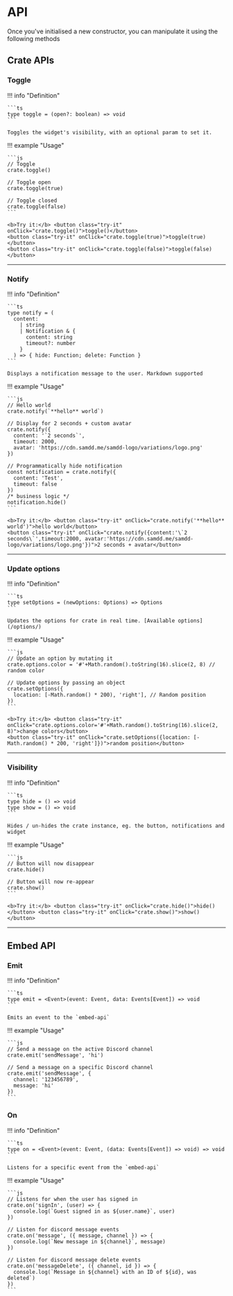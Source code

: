 # API

Once you've initialised a new constructor, you can manipulate it using the following methods

## Crate APIs

### Toggle

!!! info "Definition"

    ```ts
    type toggle = (open?: boolean) => void
    ```

    Toggles the widget's visibility, with an optional param to set it.

!!! example "Usage"

    ```js
    // Toggle
    crate.toggle()

    // Toggle open
    crate.toggle(true)

    // Toggle closed
    crate.toggle(false)
    ```

    <b>Try it:</b> <button class="try-it" onClick="crate.toggle()">toggle()</button>
    <button class="try-it" onClick="crate.toggle(true)">toggle(true)</button>
    <button class="try-it" onClick="crate.toggle(false)">toggle(false)</button>

---

### Notify

!!! info "Definition"

    ```ts
    type notify = (
      content:
        | string
        | Notification & {
          content: string
          timeout?: number
        }
      ) => { hide: Function; delete: Function }
    ```

    Displays a notification message to the user. Markdown supported

!!! example "Usage"

    ```js
    // Hello world
    crate.notify(`**hello** world`)

    // Display for 2 seconds + custom avatar
    crate.notify({
      content: '`2 seconds`',
      timeout: 2000,
      avatar: 'https://cdn.samdd.me/samdd-logo/variations/logo.png'
    })

    // Programmatically hide notification
    const notification = crate.notify({
      content: 'Test',
      timeout: false
    })
    /* business logic */
    notification.hide()
    ```

    <b>Try it:</b> <button class="try-it" onClick="crate.notify('**hello** world')">hello world</button>
    <button class="try-it" onClick="crate.notify({content:'\`2 seconds\`',timeout:2000, avatar:'https://cdn.samdd.me/samdd-logo/variations/logo.png'})">2 seconds + avatar</button>

---

### Update options

!!! info "Definition"

    ```ts
    type setOptions = (newOptions: Options) => Options
    ```

    Updates the options for crate in real time. [Available options](/options/)

!!! example "Usage"

    ```js
    // Update an option by mutating it
    crate.options.color = '#'+Math.random().toString(16).slice(2, 8) // random color

    // Update options by passing an object
    crate.setOptions({
      location: [-Math.random() * 200), 'right'], // Random position
    })
    ```

    <b>Try it:</b> <button class="try-it" onClick="crate.options.color='#'+Math.random().toString(16).slice(2, 8)">change colors</button>
    <button class="try-it" onClick="crate.setOptions({location: [-Math.random() * 200, 'right']})">random position</button>

---

### Visibility

!!! info "Definition"

    ```ts
    type hide = () => void
    type show = () => void
    ```

    Hides / un-hides the crate instance, eg. the button, notifications and widget

!!! example "Usage"

    ```js
    // Button will now disappear
    crate.hide()

    // Button will now re-appear
    crate.show()
    ```

    <b>Try it:</b> <button class="try-it" onClick="crate.hide()">hide()</button> <button class="try-it" onClick="crate.show()">show()</button>

---

## Embed API

### Emit

!!! info "Definition"

    ```ts
    type emit = <Event>(event: Event, data: Events[Event]) => void
    ```

    Emits an event to the `embed-api`

!!! example "Usage"

    ```js
    // Send a message on the active Discord channel
    crate.emit('sendMessage', 'hi')

    // Send a message on a specific Discord channel
    crate.emit('sendMessage', {
      channel: '123456789',
      message: 'hi'
    })
    ```

### On

!!! info "Definition"

    ```ts
    type on = <Event>(event: Event, (data: Events[Event]) => void) => void
    ```

    Listens for a specific event from the `embed-api`

!!! example "Usage"

    ```js
    // Listens for when the user has signed in
    crate.on('signIn', (user) => {
      console.log(`Guest signed in as ${user.name}`, user)
    })

    // Listen for discord message events
    crate.on('message', ({ message, channel }) => {
      console.log(`New message in ${channel}`, message)
    })

    // Listen for discord message delete events
    crate.on('messageDelete', ({ channel, id }) => {
      console.log(`Message in ${channel} with an ID of ${id}, was deleted`)
    })
    ```

